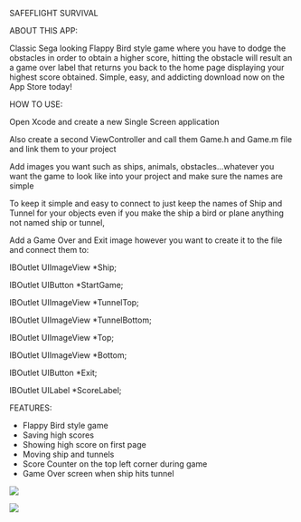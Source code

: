 SAFEFLIGHT SURVIVAL

ABOUT THIS APP:

Classic Sega looking Flappy Bird style game where you have to dodge the obstacles in order to obtain a higher score, hitting the obstacle will result an a game over label that returns you back to the home page displaying your highest score obtained.  Simple, easy, and addicting download now on the App Store today!


HOW TO USE:

Open Xcode and create a new Single Screen application

Also create a second ViewController and call them Game.h and Game.m file and link them to your project

Add images you want such as ships, animals, obstacles...whatever you want the game to look like into your project and make sure the names are simple

To keep it simple and easy to connect to just keep the names of Ship and Tunnel for your objects even if you make the ship a bird or plane anything not named ship or tunnel,

Add a Game Over and Exit image however you want to create it to the file and connect them to:


IBOutlet UIImageView *Ship;

IBOutlet UIButton *StartGame;

IBOutlet UIImageView *TunnelTop;

IBOutlet UIImageView *TunnelBottom;

IBOutlet UIImageView *Top;

IBOutlet UIImageView *Bottom;

IBOutlet UIButton *Exit;

IBOutlet UILabel *ScoreLabel;


FEATURES:

- Flappy Bird style game
- Saving high scores
- Showing high score on first page
- Moving ship and tunnels
- Score Counter on the top left corner during game
- Game Over screen when ship hits tunnel


![](https://scontent-lga.xx.fbcdn.net/hphotos-xpf1/v/t1.0-9/10625145_1537685353132894_2289790043201480585_n.png?oh=2bbb4282508d116a5a111ada5c2fce8f&oe=5590B6A2)



![](https://scontent-lga.xx.fbcdn.net/hphotos-xfa1/v/t1.0-9/1476230_1537685383132891_3343920292521564242_n.png?oh=d9b517b28fbd18e1ab9421591f684fd9&oe=5594B3C3)


